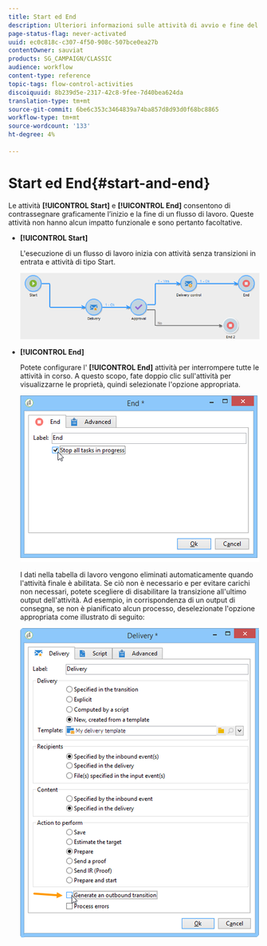 ```yaml
---
title: Start ed End
description: Ulteriori informazioni sulle attività di avvio e fine del flusso di lavoro
page-status-flag: never-activated
uuid: ec0c818c-c307-4f50-908c-507bce0ea27b
contentOwner: sauviat
products: SG_CAMPAIGN/CLASSIC
audience: workflow
content-type: reference
topic-tags: flow-control-activities
discoiquuid: 8b239d5e-2317-42c8-9fee-7d40bea624da
translation-type: tm+mt
source-git-commit: 6be6c353c3464839a74ba857d8d93d0f68bc8865
workflow-type: tm+mt
source-wordcount: '133'
ht-degree: 4%

---
```



# Start ed End{#start-and-end}

Le attività **[!UICONTROL Start]** e **[!UICONTROL End]** consentono di contrassegnare graficamente l’inizio e la fine di un flusso di lavoro. Queste attività non hanno alcun impatto funzionale e sono pertanto facoltative.

* **[!UICONTROL Start]**

   L&#39;esecuzione di un flusso di lavoro inizia con attività senza transizioni in entrata e attività di tipo Start.

   ![](assets/s_user_segmentation_start_stop.png)

* **[!UICONTROL End]**

   Potete configurare l&#39; **[!UICONTROL End]** attività per interrompere tutte le attività in corso. A questo scopo, fate doppio clic sull&#39;attività per visualizzarne le proprietà, quindi selezionate l&#39;opzione appropriata.

   ![](assets/s_user_segmentation_end.png)

   I dati nella tabella di lavoro vengono eliminati automaticamente quando l&#39;attività finale è abilitata. Se ciò non è necessario e per evitare carichi non necessari, potete scegliere di disabilitare la transizione all&#39;ultimo output dell&#39;attività. Ad esempio, in corrispondenza di un output di consegna, se non è pianificato alcun processo, deselezionate l&#39;opzione appropriata come illustrato di seguito:

   ![](assets/s_advuser_delivery_option_no_output.png)

